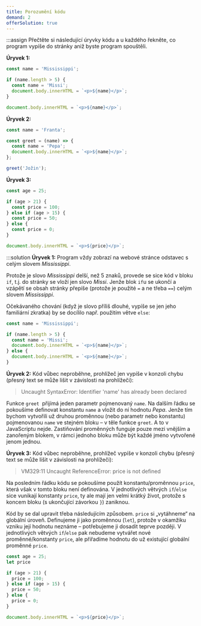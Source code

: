 ```yaml
---
title: Porozumění kódu
demand: 2
offerSolution: true
---
```


:::assign
Přečtěte si následující úryvky kódu a u každého řekněte, co program vypíše do stránky aniž byste program spouštěli.

**Úryvek 1:**

```js
const name = 'Mississippi';

if (name.length > 5) {
  const name = 'Missi';
  document.body.innerHTML = `<p>${name}</p>`;
}

document.body.innerHTML = `<p>${name}</p>`;
```

**Úryvek 2:**

```js
const name = 'Franta';

const greet = (name) => {
  const name = 'Pepa';
  document.body.innerHTML = `<p>${name}</p>`;
};

greet('Jožin');
```

**Úryvek 3:**

```js
const age = 25;

if (age > 21) {
  const price = 100;
} else if (age > 15) {
  const price = 50;
} else {
  const price = 0;
}

document.body.innerHTML = `<p>${price}</p>`;
```

:::solution
**Úryvek 1:**
Program vždy zobrazí na webové stránce odstavec s celým slovem *Mississippi*.

Protože je slovo *Mississippi* delší, než 5 znaků, provede se sice kód v bloku `if`, t.j. do stránky se vloží jen slovo *Missi*. Jenže blok `if`u se ukončí a vzápětí se obsah stránky přepíše (protože je použité `=` a ne třeba `==`) celým slovem *Mississippi*.

Očekávaného chování (když je slovo příliš dlouhé, vypíše se jen jeho familiární zkratka) by se docílilo např. použitím větve `else`:

```js
const name = 'Mississippi';

if (name.length > 5) {
  const name = 'Missi';
  document.body.innerHTML = `<p>${name}</p>`;
} else {
  document.body.innerHTML = `<p>${name}</p>`;
}
```

**Úryvek 2:**
Kód vůbec neproběhne, prohlížeč jen vypíše v konzoli chybu (přesný text se může lišit v závislosti na prohlížeči):

> Uncaught SyntaxError: Identifier 'name' has already been declared

Funkce `greet`  přijímá jeden parametr pojmenovaný `name`. Na dalším řádku se pokoušíme definovat konstantu `name` a vložit do ní hodnotu *Pepa*. Jenže tím bychom vytvořili už druhou proměnnou (nebo parametr nebo konstantu) pojmenovanou `name` ve stejném bloku – v těle funkce `greet`. A to v JavaScriptu nejde. Zastiňování proměnných funguje pouze mezi vnějším a zanořeným blokem, v rámci jednoho bloku může být každé jméno vytvořené jenom jednou.

**Úryvek 3:**
Kód vůbec neproběhne, prohlížeč vypíše v konzoli chybu (přesný text se může lišit v závislosti na prohlížeči):

> VM329:11 Uncaught ReferenceError: price is not defined

Na posledním řádku kódu se pokoušíme použít konstantu/proměnnou `price`, která však v tomto bloku není definována. V jednotlivých větvých `if`/`else` sice vunikají konstanty `price`, ty ale mají jen velmi krátký život, protože s koncem bloku (s ukončující závorkou `}`) zaniknou.

Kód by se dal upravit třeba následujícím způsobem. `price` si „vytáhneme“ na globální úroveň. Definujeme ji jako proměnnou (`let`), protože v okamžiku vzniku její hodnotu neznáme – potřebujeme ji dosadit teprve později. V jednotlivých větvých `if`/`else` pak nebudeme vytvářet nové proměnné/konstanty `price`, ale přiřadíme hodnotu do už existující globální proměnné `price`.

```js
const age = 25;
let price

if (age > 21) {
  price = 100;
} else if (age > 15) {
  price = 50;
} else {
  price = 0;
}

document.body.innerHTML = `<p>${price}</p>`;
```
